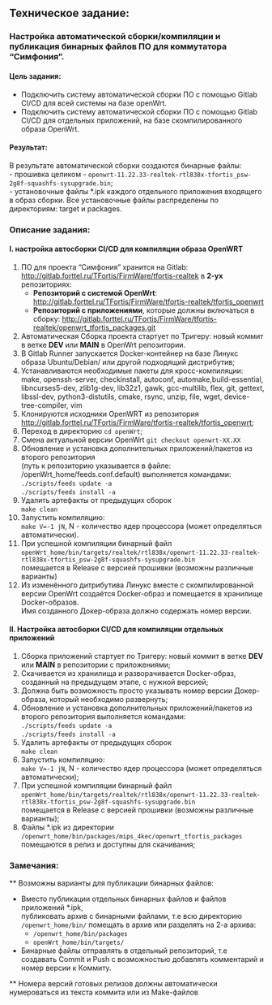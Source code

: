 ## Техническое задание:
### Настройка автоматической сборки/компиляции и публикация бинарных файлов ПО для коммутатора “Симфония”.

#### Цель задания:

- Подключить систему автоматической сборки ПО с помощью Gitlab CI/CD для всей системы на базе openWrt.
- Подключить систему автоматической сборки ПО с помощью Gitlab CI/CD для отдельных приложений, на базе скомпилированного образа OpenWrt. 

#### Результат:

В результате автоматической сборки создаются бинарные файлы:   
    - прошивка целиком - `openwrt-11.22.33-realtek-rtl838x-tfortis_psw-2g8f-squashfs-sysupgrade.bin`;    
    - установочные файлы *.ipk каждого отдельного приложения входящего в образ сборки. Все установочные файлы распределены по директориям: target и packages.

### Описание задания:

#### I. настройка автосборки СI/CD для компиляции образа OpenWRT    
1. ПО для проекта “Симфония” хранится на Gitlab:
   http://gitlab.forttel.ru/TFortis/FirmWare/tfortis-realtek в **2-ух** репозиториях:
   - **Репозиторий с системой OpenWrt**: http://gitlab.forttel.ru/TFortis/FirmWare/tfortis-realtek/tfortis_openwrt
   - **Репозиторий с приложениями**, которые должны включаться в сборку: http://gitlab.forttel.ru/TFortis/FirmWare/tfortis-realtek/openwrt_tfortis_packages.git
2. Автоматическая Сборка проекта стартует по Тригеру: новый коммит в ветке **DEV** или **MAIN** в OpenWrt репозитории. 
3. В Gitlab Runner запускается Docker-контейнер на базе Линукс образа Ubuntu/Debian/ или другой подходящий дистрибутив; 
4. Устанавливаются необходимые пакеты для кросс-компиляции:  
   make, openssh-server, checkinstall, autoconf, automake,build-essential, libncurses5-dev,
   zlib1g-dev, lib32z1, gawk, gcc-multilib, flex,  git, gettext, libssl-dev, python3-distutils, cmake, 
   rsync, unzip, file, wget, device-tree-compiler, vim
5. Клонируются исходники OpenWRT из репозитория http://gitlab.forttel.ru/TFortis/FirmWare/tfortis-realtek/tfortis_openwrt; 
6. Переход в директорию  `cd openWrt`;
7. Смена актуальной версии OpenWrt `git checkout openwrt-XX.XX`
8. Обновление и установка дополнительных приложений/пакетов из второго репозитория  
(путь к репозиторию указывается в файле: /openWrt_home/feeds.conf.default) выполняется командами:  
``./scripts/feeds update -a``        
``./scripts/feeds install -a``     
9. Удалить артефакты от предыдущих сборок      
``make clean``
10. Запустить компиляцию:  
`make V=-1 jN`, N - количество ядер процессора (может определяться автоматически).
11. При успешной компиляции бинарный файл  
`openWrt_home/bin/targets/realtek/rtl838x/openwrt-11.22.33-realtek-rtl838x-tfortis_psw-2g8f-squashfs-sysupgrade.bin`  
помещается в Release с версией прошивки (возможны различные варианты)
12. Из изменённого дитрибутива Линукс вместе с скомпилированной версии OpenWrt создаётся Docker-образ и помещается в хранилище Docker-образов.  
Имя созданного Докер-образа должно содержать номер версии. 

#### II. Настройка автосборки СI/CD для компиляции отдельных приложений
1. Сборка приложений стартует по Тригеру: новый коммит в ветке **DEV** или **MAIN** в репозитории с приложениями;
2. Скачивается из хранилища и разворачивается Docker-образ, созданный на предыдущем этапе, с нужной версией;
3. Должна быть возможность просто указывать номер версии Докер-образа, который необходимо развернуть;
4. Обновление и установка дополнительных приложений/пакетов из второго репозитория выполняется командами:  
   ``./scripts/feeds update -a``        
   ``./scripts/feeds install -a``
5. Удалить артефакты от предыдущих сборок      
   ``make clean``
6. Запустить компиляцию:  
    `make V=-1 jN`, N - количество ядер процессора (может определяться автоматически); 
7. При успешной компиляции бинарный файл  
    `openWrt_home/bin/targets/realtek/rtl838x/openwrt-11.22.33-realtek-rtl838x-tfortis_psw-2g8f-squashfs-sysupgrade.bin`  
    помещается в Release с версией прошивки (возможны различные варианты);
8. Файлы *.ipk из директории `/openwrt_home/bin/packages/mips_4kec/openwrt_tfortis_packages` помещаются в релиз и доступны для скачивания; 

### Замечания:
** Возможны варианты для публикации бинарных файлов:
- Вместо публикации отдельных бинарных файлов и файлов приложений *.ipk,     
публиковать архив с бинарными файлами, т.е всю директорию `/openwrt_home/bin/` помещать в архив или разделять на 2-а архива: 
  - `/openwrt_home/bin/packages`
  - `openWrt_home/bin/targets/`
- Бинарные файлы отправлять в отдельный репозиторий, т.е создавать Commit и Push с возможностью добавлять комментарий и номер версии к Коммиту.

** Номера версий готовых релизов должны автоматически нумероваться из текста коммита или из Make-файлов







 
